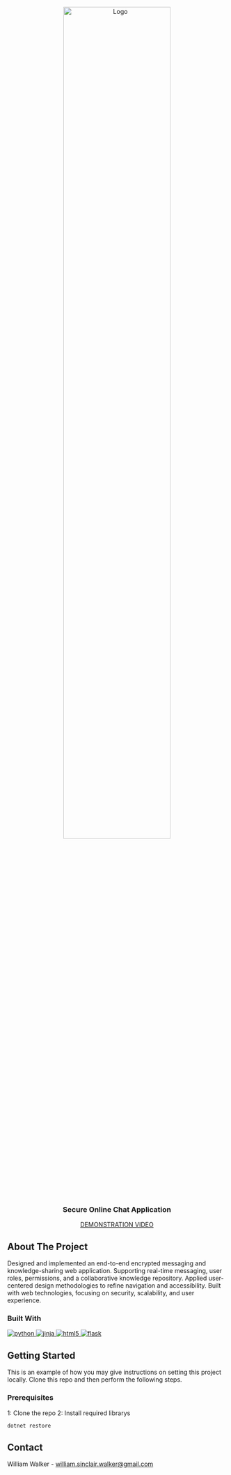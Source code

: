 <br />


<div align="center">
  <a href="https://www.youtube.com/watch?v=-vDm7-wZ7QM">
    <img width="70%" src="https://drive.google.com/uc?export=view&id=1wiuEH81-kFMclEVgjJzW4mcLlCfKuvHD" alt="Logo">
  </a>
  <h3 align="center">Secure Online Chat Application</h3>
  <a align="center" href="https://www.youtube.com/watch?v=-vDm7-wZ7QM">
    <p>DEMONSTRATION VIDEO</p>
  </a>
</div>

## About The Project
Designed and implemented an end-to-end encrypted messaging and knowledge-sharing web application. Supporting real-time messaging, user roles, permissions, and a collaborative knowledge repository. Applied user-centered design methodologies to refine navigation and accessibility. Built with web technologies, focusing on security, scalability, and user experience. 

### Built With

<a href="">
  <img src="https://img.shields.io/badge/python-3670A0?style=for-the-badge&logo=python&logoColor=ffdd54" alt="python">
</a>
<a href="">
  <img src="https://img.shields.io/badge/jinja-white.svg?style=for-the-badge&logo=jinja&logoColor=black" alt="jinja">
</a>
<a href="">
  <img src="https://img.shields.io/badge/html5-%23E34F26.svg?style=for-the-badge&logo=html5&logoColor=white" alt="html5">
</a>
<a href="">
  <img src="https://img.shields.io/badge/flask-%23000.svg?style=for-the-badge&logo=flask&logoColor=white" alt="flask">
</a>



## Getting Started
This is an example of how you may give instructions on setting this project locally. Clone this repo and then perform the following steps. 

### Prerequisites
1: Clone the repo
2: Install required librarys
  ```sh
  dotnet restore
  ```

## Contact
William Walker - william.sinclair.walker@gmail.com
